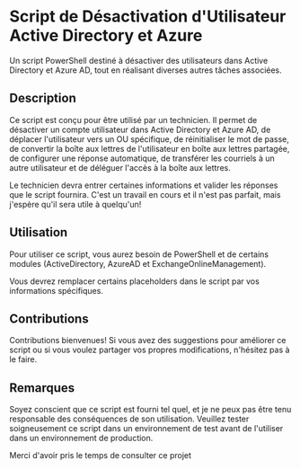 # Script de Désactivation d'Utilisateur Active Directory et Azure

Un script PowerShell destiné à désactiver des utilisateurs dans Active Directory et Azure AD, tout en réalisant diverses autres tâches associées.

## Description

Ce script est conçu pour être utilisé par un technicien. Il permet de désactiver un compte utilisateur dans Active Directory et Azure AD, de déplacer l'utilisateur vers un OU spécifique, de réinitialiser le mot de passe, de convertir la boîte aux lettres de l'utilisateur en boîte aux lettres partagée, de configurer une réponse automatique, de transférer les courriels à un autre utilisateur et de déléguer l'accès à la boîte aux lettres.

Le technicien devra entrer certaines informations et valider les réponses que le script fournira. C'est un travail en cours et il n'est pas parfait, mais j'espère qu'il sera utile à quelqu'un!

## Utilisation

Pour utiliser ce script, vous aurez besoin de PowerShell et de certains modules (ActiveDirectory, AzureAD et ExchangeOnlineManagement).

Vous devrez remplacer certains placeholders dans le script par vos informations spécifiques.

## Contributions

Contributions bienvenues! Si vous avez des suggestions pour améliorer ce script ou si vous voulez partager vos propres modifications, n'hésitez pas à le faire.

## Remarques

Soyez conscient que ce script est fourni tel quel, et je ne peux pas être tenu responsable des conséquences de son utilisation. Veuillez tester soigneusement ce script dans un environnement de test avant de l'utiliser dans un environnement de production.

Merci d'avoir pris le temps de consulter ce projet
